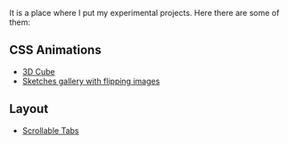 It is a place where I put my experimental projects. Here there are some of them:

## CSS Animations

* [3D Cube](http://yuliatsareva.github.io/sandbox/css-animation/cube)
* [Sketches gallery with flipping images](http://yuliatsareva.github.io/sandbox/css-animation/sketches)

## Layout
* [Scrollable Tabs](http://yuliatsareva.github.io/sandbox/layout/tabs/)
